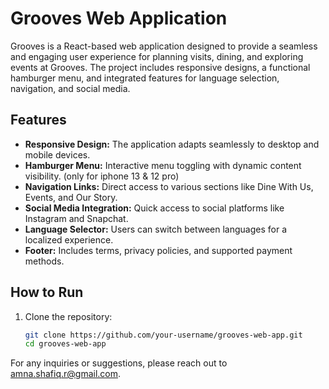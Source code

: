 # Grooves Web Application

Grooves is a React-based web application designed to provide a seamless and engaging user experience for planning visits, dining, and exploring events at Grooves. The project includes responsive designs, a functional hamburger menu, and integrated features for language selection, navigation, and social media.

## Features

- **Responsive Design:** The application adapts seamlessly to desktop and mobile devices.
- **Hamburger Menu:** Interactive menu toggling with dynamic content visibility. (only for iphone 13 & 12 pro)
- **Navigation Links:** Direct access to various sections like Dine With Us, Events, and Our Story.
- **Social Media Integration:** Quick access to social platforms like Instagram and Snapchat.
- **Language Selector:** Users can switch between languages for a localized experience.
- **Footer:** Includes terms, privacy policies, and supported payment methods.


## How to Run

1. Clone the repository:
   ```bash
   git clone https://github.com/your-username/grooves-web-app.git
   cd grooves-web-app


For any inquiries or suggestions, please reach out to amna.shafiq.r@gmail.com.